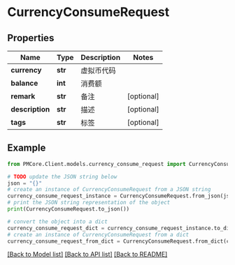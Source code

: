 # CurrencyConsumeRequest


## Properties

Name | Type | Description | Notes
------------ | ------------- | ------------- | -------------
**currency** | **str** | 虚拟币代码 | 
**balance** | **int** | 消费额 | 
**remark** | **str** | 备注 | [optional] 
**description** | **str** | 描述 | [optional] 
**tags** | **str** | 标签 | [optional] 

## Example

```python
from PMCore.Client.models.currency_consume_request import CurrencyConsumeRequest

# TODO update the JSON string below
json = "{}"
# create an instance of CurrencyConsumeRequest from a JSON string
currency_consume_request_instance = CurrencyConsumeRequest.from_json(json)
# print the JSON string representation of the object
print(CurrencyConsumeRequest.to_json())

# convert the object into a dict
currency_consume_request_dict = currency_consume_request_instance.to_dict()
# create an instance of CurrencyConsumeRequest from a dict
currency_consume_request_from_dict = CurrencyConsumeRequest.from_dict(currency_consume_request_dict)
```
[[Back to Model list]](../README.md#documentation-for-models) [[Back to API list]](../README.md#documentation-for-api-endpoints) [[Back to README]](../README.md)


